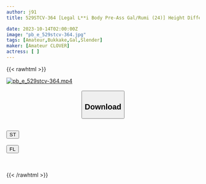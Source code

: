 ```yaml
---
author: j91
title: 529STCV-364 [Legal L**i Body Pre-Ass Gal/Rumi (24)] Height Difference Raw Sex With A Blonde Small-Breasted Gal! ! I Thought It Was A Slut, But The Gap Between Her And Her Naive Reaction Is So Cute! I Thrust My Big Dick Into Her Mini-Man And Enjoy Her Beautiful Slender Young Body With Her Ribs Sticking Out! ! With The Night View In The Background, An Ekiben Is Skewered All The Way To The Cervix! ! At The End, A Facial Cumshot Completes The Seeding All Over The Face ♪♪ [Taxi Driver Takes Me To A Sexy Woman]

date: 2023-10-14T02:00:00Z
image: "pb_e_529stcv-364.jpg"
tags: [Amateur,Bukkake,Gal,Slender]
maker: [Amateur CLOVER]
actress: [ ]
---
```



{{< rawhtml >}}

<div class="video" data-videoid="J2yBrwxmPpijlD1">
    <a href="javascript:;">
        <img src="https://my.j91.asia/posts/pb_e_529stcv-364/pb_e_529stcv-364.jpg" width="WIDTH" height="HEIGHT" alt="pb_e_529stcv-364.mp4" loading="lazy">
    </a>
</div>

<script type="text/javascript" src="https://j91.asia/asset/on-demand-st.js"></script>

<br>
  <link rel="stylesheet" href="https://j91.asia/asset/bs5.css">
  
  <center>
  <button class="btn btn-primary" type="button" data-bs-toggle="collapse" data-bs-target=".multi-collapse" aria-expanded="false" aria-controls="multiCollapseExample1 multiCollapseExample2"><h2>Download</h2></button></center>
</p>
<div class="row">
  <div class="col">
    <div class="collapse multi-collapse" id="multiCollapseExample1">
      <div class="card card-body">
	      	      <br>
<div class="buttons">  
<a href="https://streamtape.to/v/J2yBrwxmPpijlD1"><button class="btn-hover color-3"><i class="fa fa-download"></i> ST</button></a></div>
    </div>
  </div>
</div>
  <div class="col">
    <div class="collapse multi-collapse" id="multiCollapseExample2">
      <div class="card card-body">
	      <br>
<div class="buttons">
    <a href="https://filelions.online/f/d55m1zuk514r"><button class="btn-hover color-9"><i class="fa fa-download"></i> FL</button></a></div>
<br><br>
      </div>
    </div>
  </div>
</div>

{{< /rawhtml >}}
